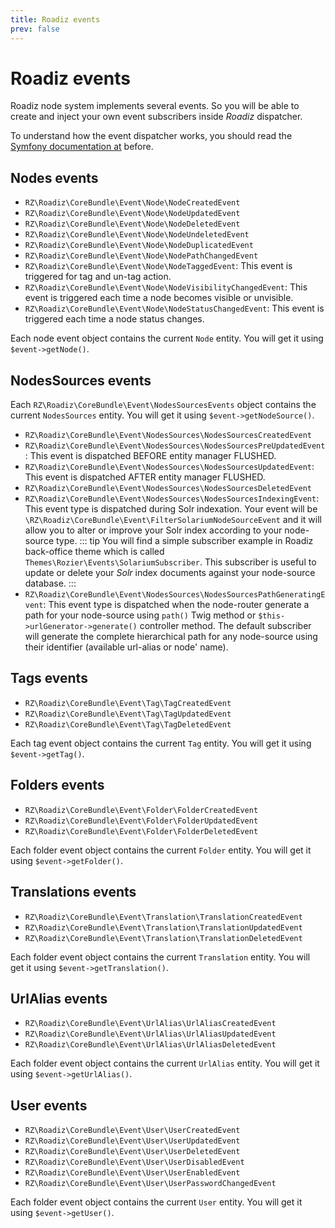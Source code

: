 ```yaml
---
title: Roadiz events
prev: false
---
```


# Roadiz events

Roadiz node system implements several events. So you will be able to create and inject your own event subscribers inside *Roadiz* dispatcher.

To understand how the event dispatcher works, you should read the [Symfony documentation at](http://symfony.com/doc/current/components/event_dispatcher/introduction.html) before.

## Nodes events

- `RZ\Roadiz\CoreBundle\Event\Node\NodeCreatedEvent`
- `RZ\Roadiz\CoreBundle\Event\Node\NodeUpdatedEvent`
- `RZ\Roadiz\CoreBundle\Event\Node\NodeDeletedEvent`
- `RZ\Roadiz\CoreBundle\Event\Node\NodeUndeletedEvent`
- `RZ\Roadiz\CoreBundle\Event\Node\NodeDuplicatedEvent`
- `RZ\Roadiz\CoreBundle\Event\Node\NodePathChangedEvent`
- `RZ\Roadiz\CoreBundle\Event\Node\NodeTaggedEvent`: This event is triggered for tag and un-tag action.
- `RZ\Roadiz\CoreBundle\Event\Node\NodeVisibilityChangedEvent`: This event is triggered each time a node becomes visible or unvisible.
- `RZ\Roadiz\CoreBundle\Event\Node\NodeStatusChangedEvent`: This event is triggered each time a node status changes.

Each node event object contains the current `Node` entity. You will get it using `$event->getNode()`.

## NodesSources events

Each `RZ\Roadiz\CoreBundle\Event\NodesSourcesEvents` object contains the current `NodesSources` entity. You will get it using `$event->getNodeSource()`.


- `RZ\Roadiz\CoreBundle\Event\NodesSources\NodesSourcesCreatedEvent`
- `RZ\Roadiz\CoreBundle\Event\NodesSources\NodesSourcesPreUpdatedEvent`: This event is dispatched BEFORE entity manager FLUSHED.
- `RZ\Roadiz\CoreBundle\Event\NodesSources\NodesSourcesUpdatedEvent`: This event is dispatched AFTER entity manager FLUSHED.
- `RZ\Roadiz\CoreBundle\Event\NodesSources\NodesSourcesDeletedEvent`
- `RZ\Roadiz\CoreBundle\Event\NodesSources\NodesSourcesIndexingEvent`: This event type is dispatched during Solr indexation. 
Your event will be `\RZ\Roadiz\CoreBundle\Event\FilterSolariumNodeSourceEvent` and it will allow you to alter or improve your Solr index according to your node-source type.
    ::: tip
    You will find a simple subscriber example in Roadiz back-office theme which is called `Themes\Rozier\Events\SolariumSubscriber`.
    This subscriber is useful to update or delete your *Solr* index documents against your node-source database.
    :::
- `RZ\Roadiz\CoreBundle\Event\NodesSources\NodesSourcesPathGeneratingEvent`: This event type is dispatched when the node-router 
generate a path for your node-source using `path()` Twig method or `$this->urlGenerator->generate()` controller method.
The default subscriber will generate the complete hierarchical path for any node-source using their identifier (available url-alias or node' name).

## Tags events

- `RZ\Roadiz\CoreBundle\Event\Tag\TagCreatedEvent`
- `RZ\Roadiz\CoreBundle\Event\Tag\TagUpdatedEvent`
- `RZ\Roadiz\CoreBundle\Event\Tag\TagDeletedEvent`

Each tag event object contains the current `Tag` entity. You will get it using `$event->getTag()`.

## Folders events

- `RZ\Roadiz\CoreBundle\Event\Folder\FolderCreatedEvent`
- `RZ\Roadiz\CoreBundle\Event\Folder\FolderUpdatedEvent`
- `RZ\Roadiz\CoreBundle\Event\Folder\FolderDeletedEvent`

Each folder event object contains the current `Folder` entity. You will get it using `$event->getFolder()`.

## Translations events

- `RZ\Roadiz\CoreBundle\Event\Translation\TranslationCreatedEvent`
- `RZ\Roadiz\CoreBundle\Event\Translation\TranslationUpdatedEvent`
- `RZ\Roadiz\CoreBundle\Event\Translation\TranslationDeletedEvent`

Each folder event object contains the current `Translation` entity. You will get it using `$event->getTranslation()`.

## UrlAlias events

- `RZ\Roadiz\CoreBundle\Event\UrlAlias\UrlAliasCreatedEvent`
- `RZ\Roadiz\CoreBundle\Event\UrlAlias\UrlAliasUpdatedEvent`
- `RZ\Roadiz\CoreBundle\Event\UrlAlias\UrlAliasDeletedEvent`

Each folder event object contains the current `UrlAlias` entity. You will get it using `$event->getUrlAlias()`.

## User events

- `RZ\Roadiz\CoreBundle\Event\User\UserCreatedEvent`
- `RZ\Roadiz\CoreBundle\Event\User\UserUpdatedEvent`
- `RZ\Roadiz\CoreBundle\Event\User\UserDeletedEvent`
- `RZ\Roadiz\CoreBundle\Event\User\UserDisabledEvent`
- `RZ\Roadiz\CoreBundle\Event\User\UserEnabledEvent`
- `RZ\Roadiz\CoreBundle\Event\User\UserPasswordChangedEvent`

Each folder event object contains the current `User` entity. You will get it using `$event->getUser()`.
